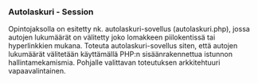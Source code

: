 ### Autolaskuri - Session

Opintojaksolla on esitetty nk. autolaskuri-sovellus (autolaskuri.php), jossa autojen lukumäärät on välitetty joko lomakkeen piilokentissä tai hyperlinkkien mukana. Toteuta autolaskuri-sovellus siten, että autojen lukumäärät välitetään käyttämällä PHP:n sisäänrakennettua istunnon hallintamekamismia. Pohjalle valittavan toteutuksen arkkitehtuuri vapaavalintainen.
